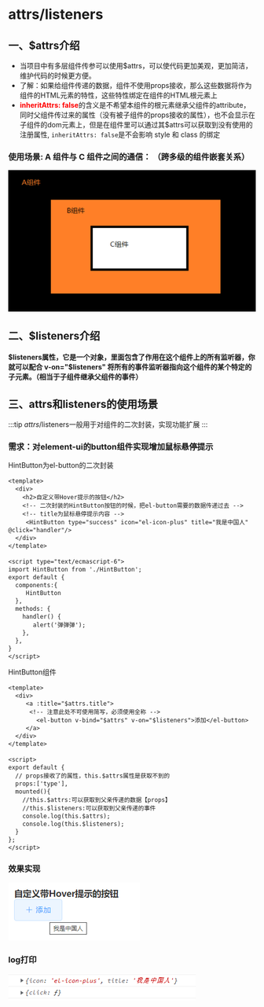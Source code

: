# attrs/listeners

## 一、$attrs介绍
+ 当项目中有多层组件传参可以使用$attrs，可以使代码更加美观，更加简洁，维护代码的时候更方便。
+ 了解：如果给组件传递的数据，组件不使用props接收，那么这些数据将作为组件的HTML元素的特性，这些特性绑定在组件的HTML根元素上
+ <strong style="color:red">inheritAttrs: false</strong>的含义是不希望本组件的根元素继承父组件的attribute，同时父组件传过来的属性（没有被子组件的props接收的属性），也不会显示在子组件的dom元素上，但是在组件里可以通过其$attrs可以获取到没有使用的注册属性, ``inheritAttrs: false``是不会影响 style 和 class 的绑定

### 使用场景:  A 组件与 C 组件之间的通信： （跨多级的组件嵌套关系）
![alt](/abc%E9%80%8F%E4%BC%A0.png)



## 二、$listeners介绍

#### $listeners属性，它是一个对象，里面包含了作用在这个组件上的所有监听器，你就可以配合 v-on="$listeners" 将所有的事件监听器指向这个组件的某个特定的子元素。（相当于子组件继承父组件的事件）

## 三、attrs和listeners的使用场景

:::tip
  $attrs/$listeners一般用于对组件的二次封装，实现功能扩展
:::

### 需求：对element-ui的button组件实现增加鼠标悬停提示

HintButton为el-button的二次封装
```vue
<template>
  <div>
    <h2>自定义带Hover提示的按钮</h2>
    <!-- 二次封装的HintButton按钮的时候，把el-button需要的数据传递过去 -->
    <!-- title为鼠标悬停提示内容 -->
     <HintButton type="success" icon="el-icon-plus" title="我是中国人" @click="handler"/>
  </div>
</template>

<script type="text/ecmascript-6">
import HintButton from './HintButton';
export default {
  components:{
     HintButton 
  },
  methods: {
    handler() {
       alert('弹弹弹');
    },
  },
}
</script>
```

HintButton组件
```vue
<template>
  <div>
     <a :title="$attrs.title">
      <!-- 注意此处不可使用简写，必须使用全称 -->
        <el-button v-bind="$attrs" v-on="$listeners">添加</el-button>
     </a>
  </div>
</template>

<script>
export default {
  // props接收了的属性，this.$attrs属性是获取不到的
  props:['type'],
  mounted(){
    //this.$attrs:可以获取到父亲传递的数据【props】
    //this.$listeners:可以获取到父亲传递的事件
    console.log(this.$attrs);
    console.log(this.$listeners);
  }
};
</script>
```

### 效果实现
![alt](../../public/Hover.png)

### log打印
![alt](../../public/el-title.png)



